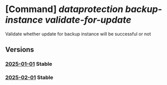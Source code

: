 # [Command] _dataprotection backup-instance validate-for-update_

Validate whether update for backup instance will be successful or not

## Versions

### [2025-01-01](/Resources/mgmt-plane/L3N1YnNjcmlwdGlvbnMve30vcmVzb3VyY2Vncm91cHMve30vcHJvdmlkZXJzL21pY3Jvc29mdC5kYXRhcHJvdGVjdGlvbi9iYWNrdXB2YXVsdHMve30vYmFja3VwaW5zdGFuY2VzL3t9L3ZhbGlkYXRlZm9ybW9kaWZ5YmFja3Vw/2025-01-01.xml) **Stable**

<!-- mgmt-plane /subscriptions/{}/resourcegroups/{}/providers/microsoft.dataprotection/backupvaults/{}/backupinstances/{}/validateformodifybackup 2025-01-01 -->

### [2025-02-01](/Resources/mgmt-plane/L3N1YnNjcmlwdGlvbnMve30vcmVzb3VyY2Vncm91cHMve30vcHJvdmlkZXJzL21pY3Jvc29mdC5kYXRhcHJvdGVjdGlvbi9iYWNrdXB2YXVsdHMve30vYmFja3VwaW5zdGFuY2VzL3t9L3ZhbGlkYXRlZm9ybW9kaWZ5YmFja3Vw/2025-02-01.xml) **Stable**

<!-- mgmt-plane /subscriptions/{}/resourcegroups/{}/providers/microsoft.dataprotection/backupvaults/{}/backupinstances/{}/validateformodifybackup 2025-02-01 -->
